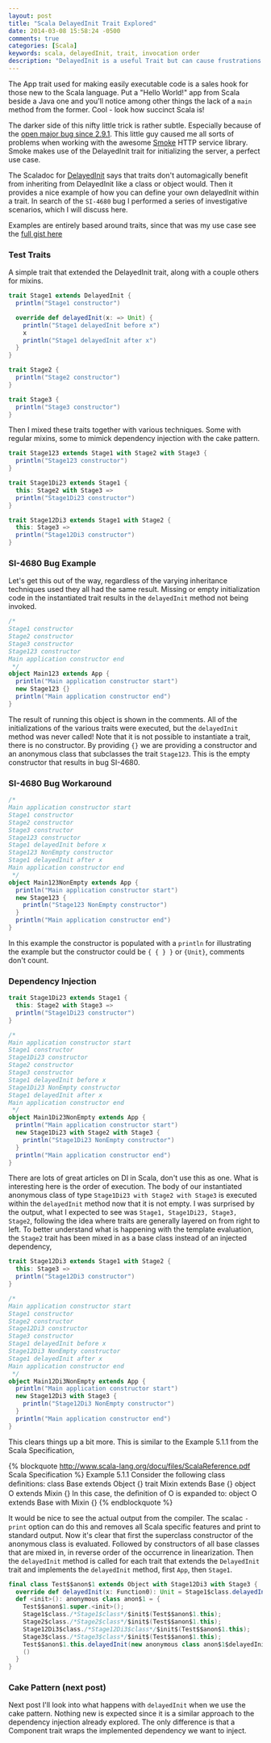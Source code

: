 ```yaml
---
layout: post
title: "Scala DelayedInit Trait Explored"
date: 2014-03-08 15:58:24 -0500
comments: true
categories: [Scala]
keywords: scala, delayedInit, trait, invocation order
description: "DelayedInit is a useful Trait but can cause frustrations in its subtleties"
---
```


The App trait used for making easily executable code is a sales hook for those new to the Scala language. Put a "Hello World!" app from Scala beside a Java one and you'll notice among other things the lack of a `main` method from the former. Cool - look how succinct Scala is!

The darker side of this nifty little trick is rather subtle. Especially because of the [open major bug since 2.9.1](https://issues.scala-lang.org/browse/SI-4680). This little guy caused me all sorts of problems when working with the awesome [Smoke](https://github.com/mDialog/smoke) HTTP service library. Smoke makes use of the DelayedInit trait for initializing the server, a perfect use case.

The Scaladoc for [DelayedInit](http://www.scala-lang.org/api/2.10.3/#scala.DelayedInit) says that traits don't automagically benefit from inheriting from DelayedInit like a class or object would. Then it provides a nice example of how you can define your own delayedInit within a trait. In search of the `SI-4680` bug I performed a series of investigative scenarios, which I will discuss here.

Examples are entirely based around traits, since that was my use case see the [full gist here](https://gist.github.com/tysonjh/9438697)

### Test Traits

A simple trait that extended the DelayedInit trait, along with a couple others for mixins.

``` scala 
trait Stage1 extends DelayedInit {
  println("Stage1 constructor")

  override def delayedInit(x: => Unit) {
    println("Stage1 delayedInit before x")
    x
    println("Stage1 delayedInit after x")
  }
}

trait Stage2 {
  println("Stage2 constructor")
}

trait Stage3 {
  println("Stage3 constructor")
}
```

Then I mixed these traits together with various techniques. Some with regular mixins, some to mimick dependency injection with the cake pattern.

``` scala
trait Stage123 extends Stage1 with Stage2 with Stage3 {
  println("Stage123 constructor")
}

trait Stage1Di23 extends Stage1 {
  this: Stage2 with Stage3 =>
  println("Stage1Di23 constructor")
}

trait Stage12Di3 extends Stage1 with Stage2 {
  this: Stage3 =>
  println("Stage12Di3 constructor")
}
```

### SI-4680 Bug Example

Let's get this out of the way, regardless of the varying inheritance techniques used they all had the same result. Missing or empty initialization code in the instantiated trait results in the `delayedInit` method not being invoked.

``` scala
/*
Stage1 constructor
Stage2 constructor
Stage3 constructor
Stage123 constructor
Main application constructor end
 */
object Main123 extends App {
  println("Main application constructor start")
  new Stage123 {}
  println("Main application constructor end")
}
```

The result of running this object is shown in the comments. All of the initializations of the various traits were executed, but the `delayedInit` method was never called! Note that it is not possible to instantiate a trait, there is no constructor. By providing `{}` we are providing a constructor and an anonymous class that subclasses the trait `Stage123`. This is the empty constructor that results in bug SI-4680.

### SI-4680 Bug Workaround

``` scala
/*
Main application constructor start
Stage1 constructor
Stage2 constructor
Stage3 constructor
Stage123 constructor
Stage1 delayedInit before x
Stage123 NonEmpty constructor
Stage1 delayedInit after x
Main application constructor end
 */
object Main123NonEmpty extends App {
  println("Main application constructor start")
  new Stage123 {
    println("Stage123 NonEmpty constructor")
  }
  println("Main application constructor end")
}
```

In this example the constructor is populated with a `println` for illustrating the example but the constructor could be `{ { } }` or ` {Unit} `, comments don't count.

### Dependency Injection

``` scala
trait Stage1Di23 extends Stage1 {
  this: Stage2 with Stage3 =>
  println("Stage1Di23 constructor")
}

/*
Main application constructor start
Stage1 constructor
Stage1Di23 constructor
Stage2 constructor
Stage3 constructor
Stage1 delayedInit before x
Stage1Di23 NonEmpty constructor
Stage1 delayedInit after x
Main application constructor end
 */
object Main1Di23NonEmpty extends App {
  println("Main application constructor start")
  new Stage1Di23 with Stage2 with Stage3 {
    println("Stage1Di23 NonEmpty constructor")
  }
  println("Main application constructor end")
}
```

There are lots of great articles on DI in Scala, don't use this as one. What is interesting here is the order of execution. The body of our instantiated anonymous class of type `Stage1Di23 with Stage2 with Stage3` is executed within the `delayedInit` method now that it is not empty. I was surprised by the output, what I expected to see was `Stage1, Stage1Di23, Stage3, Stage2`, following the idea where traits are generally layered on from right to left. To better understand what is happening with the template evaluation, the `Stage2` trait has been mixed in as a base class instead of an injected dependency,

``` scala
trait Stage12Di3 extends Stage1 with Stage2 {
  this: Stage3 =>
  println("Stage12Di3 constructor")
}

/*
Main application constructor start
Stage1 constructor
Stage2 constructor
Stage12Di3 constructor
Stage3 constructor
Stage1 delayedInit before x
Stage12Di3 NonEmpty constructor
Stage1 delayedInit after x
Main application constructor end
 */
object Main12Di3NonEmpty extends App {
  println("Main application constructor start")
  new Stage12Di3 with Stage3 {
    println("Stage12Di3 NonEmpty constructor")
  }
  println("Main application constructor end")
}
```

This clears things up a bit more. This is similar to the Example 5.1.1 from the Scala Specification,

{% blockquote http://www.scala-lang.org/docu/files/ScalaReference.pdf Scala Specification %}
Example 5.1.1 Consider the following class deﬁnitions:
class Base extends Object {}
trait Mixin extends Base {}
object O extends Mixin {}
In this case, the deﬁnition of O is expanded to:
object O extends Base with Mixin {}
{% endblockquote %}

It would be nice to see the actual output from the compiler. The scalac `-print` option can do this and removes all Scala specific features and print to standard output. Now it's clear that first the superclass constructor of the anonymous class is evaluated. Followed by constructors of all base classes that are mixed in, in reverse order of the occurrence in linearization. Then the `delayedInit` method is called for each trait that extends the `DelayedInit` trait and implements the `delayedInit` method, first `App`, then `Stage1`.

``` scala
final class Test$$anon$1 extends Object with Stage12Di3 with Stage3 {
  override def delayedInit(x: Function0): Unit = Stage1$class.delayedInit(Test$$anon$1.this, x);
  def <init>(): anonymous class anon$1 = {
    Test$$anon$1.super.<init>();
    Stage1$class./*Stage1$class*/$init$(Test$$anon$1.this);
    Stage2$class./*Stage2$class*/$init$(Test$$anon$1.this);
    Stage12Di3$class./*Stage12Di3$class*/$init$(Test$$anon$1.this);
    Stage3$class./*Stage3$class*/$init$(Test$$anon$1.this);
    Test$$anon$1.this.delayedInit(new anonymous class anon$1$delayedInit$body(Test$$anon$1.this));
    ()
  }
}
```

### Cake Pattern (next post)

Next post I'll look into what happens with `delayedInit` when we use the cake pattern. Nothing new is expected since it is a similar approach to the dependency injection already explored. The only difference is that a Component trait wraps the implemented dependency we want to inject.

